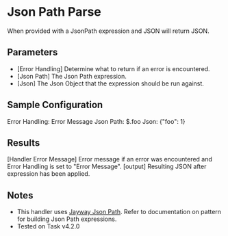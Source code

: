 # Json Path Parse

When provided with a JsonPath expression and JSON will return JSON.

## Parameters
 * [Error Handling]
  Determine what to return if an error is encountered.
 * [Json Path]
  The Json Path expression. 
 * [Json]
  The Json Object that the expression should be run against.

## Sample Configuration
Error Handling:           Error Message
Json Path: 					      $.foo
Json:                     {"foo": 1}

## Results
[Handler Error Message]
  Error message if an error was encountered and Error Handling is set to "Error Message".
[output]
  Resulting JSON after expression has been applied.

## Notes
* This handler uses [Jayway Json Path](https://github.com/json-path/JsonPath).  Refer to documentation on pattern for building Json Path expressions.
* Tested on Task v4.2.0